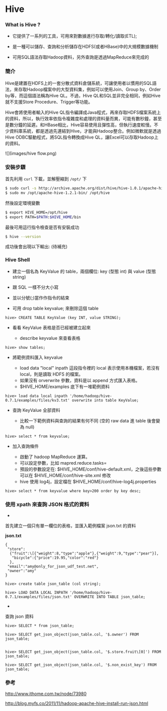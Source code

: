 # Hive

### What is Hive ?

* 它提供了一系列的工具，可用來對數據進行存取/轉化/讀取(ETL);

* 是一種可以儲存、查詢和分析儲存在HDFS(或者HBase)中的大規模數據機制

* 可用SQL語法存取Hadoop資料，另外查詢是透過MapReduce來完成的

### 簡介 

Hive是建置在HDFS上的一套分散式資料倉儲系統，可讓使用者以慣用的SQL語法，來存取Hadoop檔案中的大型資料集，例如可以使用Join、Group by、Order by等，而這個語法稱為Hive QL。不過，Hive QL和SQL並非完全相同，例如Hive就不支援Store Procedure、Trigger等功能。


Hive會將使用者輸入的Hive QL指令編譯成Java程式，再來存取HDFS檔案系統上的資料，所以，執行效率依指令複雜度和處理的資料量而異，可能有數秒鐘，甚至是數分鐘的延遲。和HBase相比，Hive容易使用且彈性高，但執行速度較慢。不少資料庫系統，都是透過先連結到Hive，才能與Hadoop整合。例如微軟就是透過Hive ODBC驅動程式，將SQL指令轉換成Hive QL，讓Excel可以存取Hadoop上的資料。

![](images/hive flow.png)

### 安裝步驟

首先利用 ```curl``` 下載，並解壓縮到 ```/opt/``` 下

```sh
$ sudo curl -s http://archive.apache.org/dist/hive/hive-1.0.1/apache-hive-1.0.1-bin.tar.gz | sudo tar -xz -C /opt/
$ sudo mv /opt/apache-hive-1.2.1-bin/ /opt/hive
```

然後設定環境變數

```sh
$ export HIVE_HOME=/opt/hive
$ export PATH=$PATH:$HIVE_HOME/bin
```

最後可用這行指令檢查是否有安裝成功

```sh
$ hive --version
```

成功後會出現以下輸出:
(待補充)

### Hive Shell

*  建立一個名為 KeyValue 的 table，兩個欄位: key (型態 int) 與 value (型態 string)
 
  * 跟 SQL 一樣不分大小寫
  * 並以分號(;)當作作指令的結束
  * 可用 drop table keyvalue; 來刪除這個 table




```
hive> CREATE TABLE KeyValue (key INT, value STRING); 
```


* 看看 KeyValue 表格是否已經被建立起來

  * describe keyvalue 來查看表格


```
hive> show tables;
```


*  將範例資料匯入 keyvalue

   *  load data "local" inpath 這段指令裡的 local 表示使用本機檔案，若沒有 local，則是讀取 HDFS 的檔案。  
   *  如果沒有 orverwrite 參數，資料是以 append 方式匯入表格。 
   *  $HIVE_HOME/examples 底下有一堆範例資料
   

```
hive> load data local inpath '/home/hadoop/hive-0.7.1/examples/files/kv3.txt' overwrite into table KeyValue;
```

* 查詢 KeyValue 全部資料

  * 比較一下範例資料與查詢的結果有何不同 (空的 raw data 進 table 後會變為 null)

```
hive> select * from keyvalue;
```


* 加入查詢條件

  * 啟動了 hadoop MapReduce 運算。
  * 可以設定參數，比如 mapred.reduce.tasks=<number> 
  * 預設的參數設定在: $HIVE_HOME/conf/hive-default.xml，之後這些參數可以在 $HIVE_HOME/conf/hive-site.xml 修改
  * hive 使用 log4j，設定檔在 $HIVE_HOME/conf/hive-log4j.properties

```
hive> select * from keyvalue where key>200 order by key desc;

```





### 使用 xpath 來查詢 JSON 格式的資料

* 
首先建立一個只有單一欄位的表格，並匯入範例檔案 json.txt 的資料

**json.txt**
```
{
 "store":
  {"fruit":\[{"weight":8,"type":"apple"},{"weight":9,"type":"pear"}],
   "bicycle":{"price":19.95,"color":"red"}
  },
 "email":"amy@only_for_json_udf_test.net",
 "owner":"amy"
}
```

```
hive> create table json_table (col string);

hive> LOAD DATA LOCAL INPATH '/home/hadoop/hive-0.7.1/examples/files/json.txt' OVERWRITE INTO TABLE json_table;

```
* 
查詢 json 資料


```
hive> SELECT * from json_table;

hive> SELECT get_json_object(json_table.col, '$.owner') FROM json_table;

```

```

hive> SELECT get_json_object(json_table.col, '$.store.fruit\[0]') FROM json_table;

hive> SELECT get_json_object(json_table.col, '$.non_exist_key') FROM json_table;

```


### 參考

http://www.ithome.com.tw/node/73980

http://blog.myfs.co/2011/11/hadoop-apache-hive-install-run-json.html


